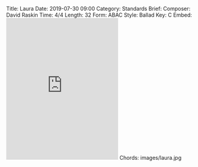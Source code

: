 Title: Laura
Date: 2019-07-30 09:00
Category: Standards
Brief:
Composer: David Raskin
Time: 4/4
Length: 32
Form: ABAC
Style: Ballad
Key: C
Embed: <iframe src="https://open.spotify.com/embed/user/thatdavidmiller/playlist/25xNnwJomcdXEg4aJoUNcG" width="300" height="380" frameborder="0" allowtransparency="true" allow="encrypted-media"></iframe>
Chords: images/laura.jpg
